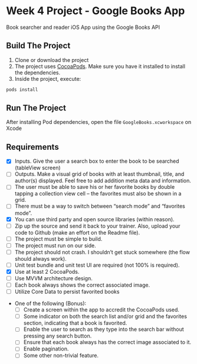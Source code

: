 # Week 4 Project - Google Books App

Book searcher and reader iOS App using the Google Books API

## Build The Project

1. Clone or download the project
2. The project uses [CocoaPods]. Make sure you have it installed to install the dependencies.
3. Inside the project, execute:
```bash
pods install
```

## Run The Project

After installing Pod dependencies, open the file `GoogleBooks.xcworkspace` on Xcode

## Requirements

- [x] Inputs. Give the user a search box to enter the book to be searched (tableView screen)
- [ ] Outputs. Make a visual grid of books with at least thumbnail, title, and author(s) displayed. Feel free to add addition meta data and information. 
- [ ] The user must be able to save his or her favorite books by double tapping a collection view cell – the favorites must also be shown in a grid.
- [ ] There must be a way to switch between “search mode” and “favorites mode”. 
- [x] You can use third party and open source libraries (within reason).
- [ ] Zip up the source and send it back to your trainer. Also, upload your code to Github (make an effort on the Readme file).
- [ ] The project must be simple to build. 
- [ ] The project must run on our side.
- [ ] The project should not crash. I shouldn’t get stuck somewhere (the flow should always work).
- [ ] Unit test bundle and unit test UI are required (not 100% is required).
- [x] Use at least 2 CocoaPods.
- [ ] Use MVVM architecture design.
- [ ] Each book always shows the correct associated image. 
- [ ] Utilize Core Data to persist favorited books
- One of the following (Bonus):
	- [ ] Create a screen within the app to accredit the CocoaPods used.
	- [ ] Some indicator on both the search list and/or grid and the favorites section, indicating that a book is favorited.
	- [ ] Enable the user to search as they type into the search bar without pressing any search button.
	- [ ] Ensure that each book always has the correct image associated to it.
	- [ ] Enable pagination.
	- [ ] Some other non-trivial feature.

[CocoaPods]: https://cocoapods.org/
